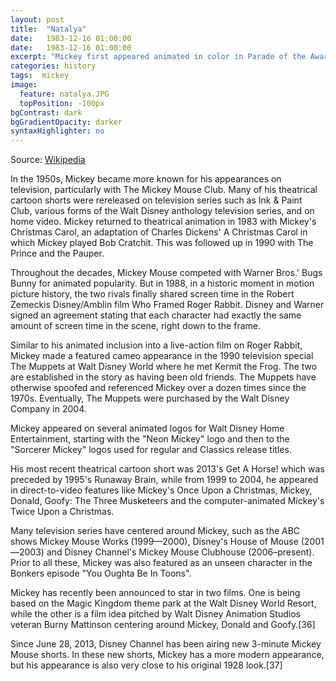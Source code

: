 ```yaml
---
layout: post
title:  "Natalya"
date:   1983-12-16 01:00:00
date:   1983-12-16 01:00:00
excerpt: "Mickey first appeared animated in color in Parade of the Award Nominees in 1932, however the film strip was..."
categories: history
tags:  mickey
image:
  feature: natalya.JPG
  topPosition: -100px
bgContrast: dark
bgGradientOpacity: darker
syntaxHighlighter: no
---
```

Source: [Wikipedia](https://en.wikipedia.org/wiki/Mickey_Mouse)

In the 1950s, Mickey became more known for his appearances on television, particularly with The Mickey Mouse Club. Many of his theatrical cartoon shorts were rereleased on television series such as Ink & Paint Club, various forms of the Walt Disney anthology television series, and on home video. Mickey returned to theatrical animation in 1983 with Mickey's Christmas Carol, an adaptation of Charles Dickens' A Christmas Carol in which Mickey played Bob Cratchit. This was followed up in 1990 with The Prince and the Pauper.

Throughout the decades, Mickey Mouse competed with Warner Bros.' Bugs Bunny for animated popularity. But in 1988, in a historic moment in motion picture history, the two rivals finally shared screen time in the Robert Zemeckis Disney/Amblin film Who Framed Roger Rabbit. Disney and Warner signed an agreement stating that each character had exactly the same amount of screen time in the scene, right down to the frame.

Similar to his animated inclusion into a live-action film on Roger Rabbit, Mickey made a featured cameo appearance in the 1990 television special The Muppets at Walt Disney World where he met Kermit the Frog. The two are established in the story as having been old friends. The Muppets have otherwise spoofed and referenced Mickey over a dozen times since the 1970s. Eventually, The Muppets were purchased by the Walt Disney Company in 2004.

Mickey appeared on several animated logos for Walt Disney Home Entertainment, starting with the "Neon Mickey" logo and then to the "Sorcerer Mickey" logos used for regular and Classics release titles.

His most recent theatrical cartoon short was 2013's Get A Horse! which was preceded by 1995's Runaway Brain, while from 1999 to 2004, he appeared in direct-to-video features like Mickey's Once Upon a Christmas, Mickey, Donald, Goofy: The Three Musketeers and the computer-animated Mickey's Twice Upon a Christmas.

Many television series have centered around Mickey, such as the ABC shows Mickey Mouse Works (1999—2000), Disney's House of Mouse (2001—2003) and Disney Channel's Mickey Mouse Clubhouse (2006–present). Prior to all these, Mickey was also featured as an unseen character in the Bonkers episode "You Oughta Be In Toons".

Mickey has recently been announced to star in two films. One is being based on the Magic Kingdom theme park at the Walt Disney World Resort, while the other is a film idea pitched by Walt Disney Animation Studios veteran Burny Mattinson centering around Mickey, Donald and Goofy.[36]

Since June 28, 2013, Disney Channel has been airing new 3-minute Mickey Mouse shorts. In these new shorts, Mickey has a more modern appearance, but his appearance is also very close to his original 1928 look.[37]
